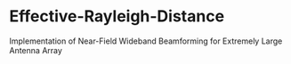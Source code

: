 # Effective-Rayleigh-Distance
 Implementation of Near-Field Wideband Beamforming for Extremely Large Antenna Array

